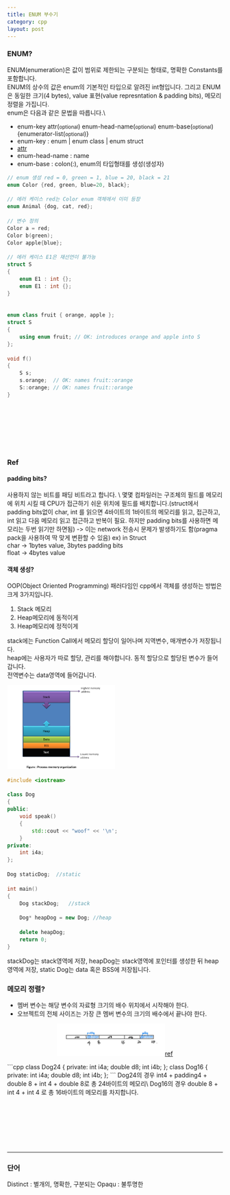 ```yaml
---
title: ENUM 부수기
category: cpp
layout: post
---
```


### ENUM?
ENUM(enumeration)은 값이 범위로 제한되는 구분되는 형태로, 명확한 Constants를 포함합니다.\
ENUM의 상수의 값은 enum의 기본적인 타입으로 알려진 int형입니다. 그리고 ENUM은 동일한 크기(4 bytes), value 표현(value represntation & padding bits), 메모리 정렬을 가집니다.\
enum은 다음과 같은 문법을 따릅니다.\
* enum-key attr(<small>optional</small>) enum-head-name(<small>optional</small>) enum-base(<small>optional</small>) {enumerator-list(<small>optional</small>)}
* enum-key : enum \| enum class \| enum struct
* <a href="https://en.cppreference.com/w/cpp/language/attributes">attr</a>
* enum-head-name : name
* enum-base : colon(:), enum의 타입형태를 생성(생성자) 

```cpp
// enum 생성 red = 0, green = 1, blue = 20, black = 21
enum Color {red, green, blue=20, black};

// 에러 케이스 red는 Color enum 객체에서 이미 등장
enum Animal {dog, cat, red};

// 변수 정의
Color a = red;
Color b(green);
Color apple{blue};

// 에러 케이스 E1은 재선언이 불가능
struct S
{
    enum E1 : int {};
    enum E1 : int {};
}


enum class fruit { orange, apple };
struct S
{
    using enum fruit; // OK: introduces orange and apple into S
};

void f()
{
    S s;
    s.orange;  // OK: names fruit::orange
    S::orange; // OK: names fruit::orange
}
```



<br><br><br><br><br><br>
### Ref
#### padding bits?
사용하지 않는 비트를 패딩 비트라고 합니다. \ 몇몇 컴파일러는 구조체의 필드를 메모리에 위치 시킬 때 CPU가 접근하기 쉬운 위치에 필드를 배치합니다.(struct에서 padding bits없이 char, int 를 읽으면 4바이트의 1바이트의 메모리를 읽고, 접근하고, int 읽고 다음 메모리 읽고 접근하고 반복이 필요. 하지만 padding bits를 사용하면 메모리는 두번 읽기만 하면됨) -> 이는 network 전송시 문제가 발생하기도 함(pragma pack을 사용하여 딱 맞게 변환할 수 있음)
ex) in Struct\
    char -> 1bytes value, 3bytes padding bits\
    float -> 4bytes value

#### 객체 생성?
OOP(Object Oriented Programming) 패러다임인 cpp에서 객체를 생성하는 방법은 크게 3가지입니다.
  1. Stack 메모리
  2. Heap메모리에 동적이게
  3. Heap메모리에 정적이게

stack에는 Function Call에서 메모리 할당이 일어나며 지역변수, 매개변수가 저장됩니다.\
heap에는 사용자가 따로 할당, 관리를 해야합니다. 동적 할당으로 할당된 변수가 들어갑니다.\
전역변수는 data영역에 들어갑니다.
<p align="left"><img src="/assets/img/cpp/process_memory_organization.jpg" width="50%" height="30%"></p>

```cpp
#include <iostream>

class Dog
{
public:
    void speak()
    {
        std::cout << "woof" << '\n';
    }
private:
    int i4a;
};

Dog staticDog;  //static

int main()
{
    Dog stackDog;   //stack
        
    Dog* heapDog = new Dog; //heap
                
    delete heapDog;
    return 0;
}
```
stackDog는 stack영역에 저장, heapDog는 stack영역에 포인터를 생성한 뒤 heap 영역에 저장, static Dog는 data 혹은 BSS에 저장됩니다.

### 메모리 정렬?
* 멤버 변수는 해당 변수의 자료형 크기의 배수 위치에서 시작해야 한다.
* 오브젝트의 전체 사이즈는 가장 큰 멤버 변수의 크기의 배수에서 끝나야 한다.
<p align="center"><img src="/assets/img/cpp/memory_alignment.jpg" width="50%" height="30%"><a href="https://pretending.tistory.com/entry/C-Memory-Alignment-%EB%A9%94%EB%AA%A8%EB%A6%AC-%EC%96%BC%EB%9D%BC%EC%9D%B8%EB%A8%BC%ED%8A%B8-Object-In-Memory-%EA%B0%9D%EC%B2%B4%EC%83%9D%EC%84%B1">ref</a></p>
```cpp
class Dog24
{
private:
    int i4a;
    double d8;
    int i4b;
};
class Dog16
{
private:
    int i4a;
    double d8;
    int i4b;
};
```
Dog24의 경우 int4 + padding4 + double 8 + int 4 + double 8로 총 24바이트의 메모리\
Dog16의 경우 double 8 + int 4 + int 4 로 총 16바이트의 메모리를 차지합니다.



<br><br><br><br><br><br>

---
### 단어
Distinct : 별개의, 명확한, 구분되는
Opaqu : 불투명한
